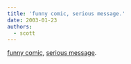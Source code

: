 ```yaml
---
title: 'funny comic, serious message.'
date: 2003-01-23
authors:
  - scott
---
```


[funny comic](http://www.salon.com/comics/lay/2003/01/21/lay/index.html), [serious message](http://www.unfpa.org/support/34million.htm).
